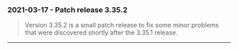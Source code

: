 ### 2021\-03\-17 \- Patch release 3\.35\.2


> Version 3\.35\.2 is a small patch release to fix some minor problems
> that were discovered shortly after the 3\.35\.1 release.



---

